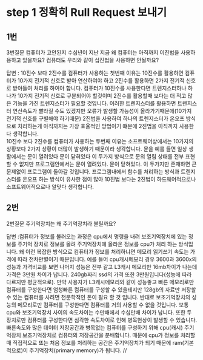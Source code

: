 # step 1 정확히 Rull Request 보내기 

## 1번
3번질문 컴퓨터가 고안된지 수십년이 지난 지금 왜 컴퓨터는 아직까지 이진법을
사용하용하고 있을까요? 컴퓨터도 우리와 같이 십진법을 사용하면 안될까요?

답변 : 10진수 보다 2진수를 컴퓨터가 사용하는 첫번째 이유는 10진수를 활용하면 컴퓨터가 10가지 전기적 신호로 받아 연산하여야 하고 2진수를 활용하면 2가지 전기적 신호로
받아들여 처리를 하여야 합니다. 컴퓨터가 10진수를 사용한다면 트렌지스터하나 하나가
10가지 전기적 신호로 구분되어야 할것이며 2진수를 활용할때 보다는 더 적고 많은 기능을 가진 트렌지스터가 필요할 것입니다. 이러한 트렌지스터를 활용하면 트렌지스터 연산속도가 빨라질 수도 있겠지만 오류가 발생할 가능성이 올라가기때문에(10가지 전기적 신호를 구별해야 하기때문) 2진법을 사용하여 하나의 트렌지스터가 온오프 방식으로 처리하는게 아직까지는 가장 효율적인 방법이기 떄문에 2진법을 아직까지 사용한다 생각합니다.    
 10진수 보다 2진수를 컴퓨터가 사용하는 두번째 이유는 소프트웨어상에서는 10가지의 상황보다 2가지 상황이 더많이 발생하기 때문이라 생각합니다. 문을 예를 들면 일상 생활에서는 문이 열려있다 문이 닫혀있다 이 두가지 방식으로 문의 열림 상태를 전부 표현할 수 없지만 프로그램안에서는 문이 열려있다. 문이 닫혀있다. 이 두가지만 존재하면 큰 문제없이 프로그램이 돌아갈 것입니다.  프로그램내에서 함수를 처리하는 방식과 트렌지스터를 온오프 하는 방식이 유사한 점이 많아 10진법 보다는 2진법이 하드웨어적으로나 소프트웨어적으로나 알맞다 생각합니다.

## 2번 
2번질문 주기억장치는 왜 주기억장치라 불릴까요?


답변 :컴퓨터가 정보를 불러오는 과정은 cpu에서 명령을 내려 보조기억장치에 있는 정보를 주기억 장치로 정보를 올려 주기억장치에 올라온 정보를 cpu가 처리 하는 방식입니다. 왜 이런 복잡한 방식으로 컴퓨터가 정보를 처리하냐면 메모리 읽기쓰기 속도는 가격에 따라 천차만별이기 때문입니다. 예를 들어 cpu캐시메모리 경우 3600과 3600x의 성능과 가격비교를 보면 나머지 성능은 전부 같고 L3캐시 메모리만 16mb차이가 나는데 가격은 3만원 차이가 납니다. 240gb짜리 ssd의 가격 또한 3만원입니다(성능에 따라 다르지만 평균적으로). 만약 사용자가 L3캐시메모리와 같이 성능좋고 빠른 메모리로만 컴퓨터를 구성한다면 엄청빠른 컴퓨터를 구성할 수 있을테지만 128gb의 자료만 저장할 수 있는 컴퓨터를 사려면 천문학적인 돈이 필요 할 것 입니다. 반대로 보조기억장치의 성능의 메모리로만 컴퓨터를 구성한다면 컴퓨터를 거의 사용할 수 없을 것입니다. 보통 cpu와 보조기억장치 사이의 속도차이는 수만배에서 수십만배 차이가 납니다. 또한 두 장치로만 컴퓨터를 구성한다면 심각한 속도차이로 인해 병목현상이 발생할 수 있습니다. 빠른속도와 많은 데이터 저장공간과 병목없는 컴퓨터를 구성하기 위해 cpu(캐시) 주기억장치 보조기억장치로 컴퓨터의 저장공간을 분배합니다. 때문에 cpu가 정보를 처리할때 직접적으로 또는 처음 정보를 처리하는 공간은 주기억장치가 되기 때문에 ram(기본적으로)이 주기억장치(primary memory)가 됩니다.   //
